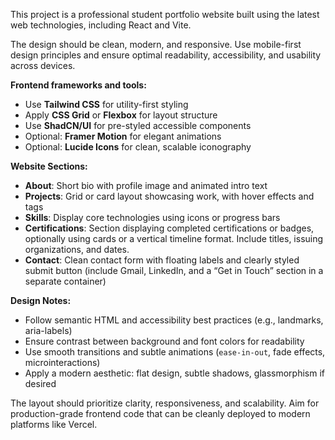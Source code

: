 <!-- Use this file to provide workspace-specific custom instructions to Copilot. For more details, visit https://code.visualstudio.com/docs/copilot/copilot-customization#_use-a-githubcopilotinstructionsmd-file -->

This project is a professional student portfolio website built using the latest web technologies, including React and Vite.

The design should be clean, modern, and responsive. Use mobile-first design principles and ensure optimal readability, accessibility, and usability across devices.

**Frontend frameworks and tools:**
- Use **Tailwind CSS** for utility-first styling
- Apply **CSS Grid** or **Flexbox** for layout structure
- Use **ShadCN/UI** for pre-styled accessible components
- Optional: **Framer Motion** for elegant animations
- Optional: **Lucide Icons** for clean, scalable iconography

**Website Sections:**
- **About**: Short bio with profile image and animated intro text
- **Projects**: Grid or card layout showcasing work, with hover effects and tags
- **Skills**: Display core technologies using icons or progress bars
- **Certifications**: Section displaying completed certifications or badges, optionally using cards or a vertical timeline format. Include titles, issuing organizations, and dates.
- **Contact**: Clean contact form with floating labels and clearly styled submit button (include Gmail, LinkedIn, and a “Get in Touch” section in a separate container)

**Design Notes:**
- Follow semantic HTML and accessibility best practices (e.g., landmarks, aria-labels)
- Ensure contrast between background and font colors for readability
- Use smooth transitions and subtle animations (`ease-in-out`, fade effects, microinteractions)
- Apply a modern aesthetic: flat design, subtle shadows, glassmorphism if desired

The layout should prioritize clarity, responsiveness, and scalability. Aim for production-grade frontend code that can be cleanly deployed to modern platforms like Vercel.
